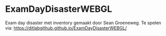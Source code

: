 # ExamDayDisasterWEBGL

Exam day disaster met inventory gemaakt door Sean Groeneweg. Te spelen via:
https://ditlabgithub.github.io/ExamDayDisasterWEBGL/